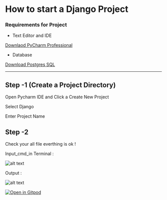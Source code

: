 # How to start a  Django Project


### Requirements for Project

 * Text Editor and IDE
 
[Downlaod PyCharm Professional](https://www.jetbrains.com/pycharm/)
 * Database 

[Download Postgres SQL](https://www.postgresql.org/)

---
##  Step -1  (Create a Project Directory)

Open Pycharm IDE  and Click a Create New Project 

Select Django 

Enter Project Name


## Step -2 

Check your all file everthing is ok !

Input_cmd_in Terminal :

![alt text](https://github.com/imhimansu28/DjangoProject1/blob/master/img/img2.png)

Output :

![alt text](https://github.com/imhimansu28/DjangoProject1/blob/master/img/img1.png)

[![Open in Gitpod](https://gitpod.io/button/open-in-gitpod.svg)](https://gitpod.io/#https://github.com/imhimansu28/DjangoProject1.git)
